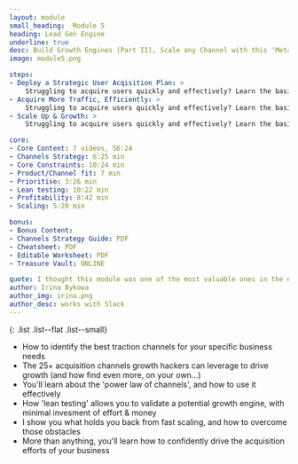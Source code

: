 ```yaml
---
layout: module
small_heading:  Module 5
heading: Lead Gen Engine
underline: true
desc: Build Growth Engines (Part II), Scale any Channel with this 'Meta Blueprint'...
image: module5.png

steps:
- Deploy a Strategic User Acqisition Plan: >
    Struggling to acquire users quickly and effectively? Learn the basic 6-step framework to unlock virtually unlimited growth opportunities...
- Acquire More Traffic, Efficiently: >
    Struggling to acquire users quickly and effectively? Learn the basic 6-step framework to unlock virtually unlimited growth opportunities...
- Scale Up & Growth: >
    Struggling to acquire users quickly and effectively? Learn the basic 6-step framework to unlock virtually unlimited growth opportunities...

core:
- Core Content: 7 videos, 56:24
- Channels Strategy: 6:25 min
- Core Constraints: 10:24 min
- Product/Channel fit: 7 min
- Prioritise: 3:26 min
- Lean testing: 10:22 min
- Profitability: 8:42 min
- Scaling: 5:20 min

bonus:
- Bonus Content:
- Channels Strategy Guide: PDF
- Cheatsheet: PDF
- Editable Worksheet: PDF
- Treasure Vault: ONLINE

quote: I thought this module was one of the most valuable ones in the entire course. Really liked this...!
author: Irina Bykowa
author_img: irina.png
author_desc: works with Slack
---
```


{: .list .list--flat .list--small}
- How to identify the best traction channels for your specific business needs
- The 25+ acquisition channels growth hackers can leverage to drive growth (and how find even more, on your own...)
- You'll learn about the <span class="t--bold c--secondary">'power law of channels'</span>, and how to use it effectively
- How <span class="t--bold c--secondary">'lean testing'</span> allows you to validate a potential growth engine, with minimal invesment of effort & money
- I show you <span class="t--bold c--secondary">what holds you back</span> from <span class="t--bold c--secondary">fast scaling</span>, and how to overcome those obstacles
- More than anything, you'll learn how to confidently drive the acquisition efforts of your business
